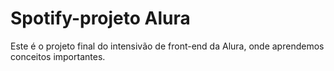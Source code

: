 # Spotify-projeto Alura
 Este é o projeto final do intensivão de front-end da Alura, onde aprendemos conceitos importantes.

